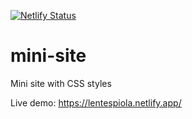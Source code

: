 [![Netlify Status](https://api.netlify.com/api/v1/badges/10c4584d-95ab-4322-9030-0a5dadb05319/deploy-status)](https://app.netlify.com/sites/lentespiola/deploys)

# mini-site
Mini site with CSS styles

Live demo: https://lentespiola.netlify.app/
